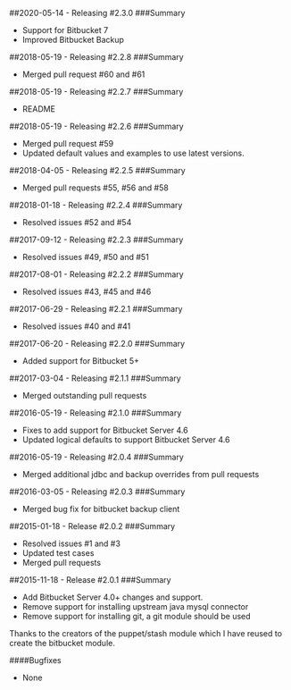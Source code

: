 ##2020-05-14 - Releasing #2.3.0
###Summary
- Support for Bitbucket 7
- Improved Bitbucket Backup

##2018-05-19 - Releasing #2.2.8
###Summary
- Merged pull request #60 and #61

##2018-05-19 - Releasing #2.2.7
###Summary
- README

##2018-05-19 - Releasing #2.2.6
###Summary
- Merged pull request #59
- Updated default values and examples to use latest versions.

##2018-04-05 - Releasing #2.2.5
###Summary
- Merged pull requests #55, #56 and #58

##2018-01-18 - Releasing #2.2.4
###Summary
- Resolved issues #52 and #54

##2017-09-12 - Releasing #2.2.3
###Summary
- Resolved issues #49, #50 and #51

##2017-08-01 - Releasing #2.2.2
###Summary
- Resolved issues #43, #45 and #46

##2017-06-29 - Releasing #2.2.1
###Summary
- Resolved issues #40 and #41

##2017-06-20 - Releasing #2.2.0
###Summary
- Added support for Bitbucket 5+

##2017-03-04 - Releasing #2.1.1
###Summary
- Merged outstanding pull requests

##2016-05-19 - Releasing #2.1.0
###Summary
- Fixes to add support for Bitbucket Server 4.6
- Updated logical defaults to support Bitbucket Server 4.6

##2016-05-19 - Releasing #2.0.4
###Summary
- Merged additional jdbc and backup overrides from pull requests

##2016-03-05 - Releasing #2.0.3
###Summary
- Merged bug fix for bitbucket backup client

##2015-01-18 - Release #2.0.2
###Summary
- Resolved issues #1 and #3
- Updated test cases
- Merged pull requests

##2015-11-18 - Release #2.0.1
###Summary
- Add Bitbucket Server 4.0+ changes and support.
- Remove support for installing upstream java mysql connector
- Remove support for installing git, a git module should be used

Thanks to the creators of the puppet/stash module which I have reused to create the bitbucket module.

####Bugfixes
- None
